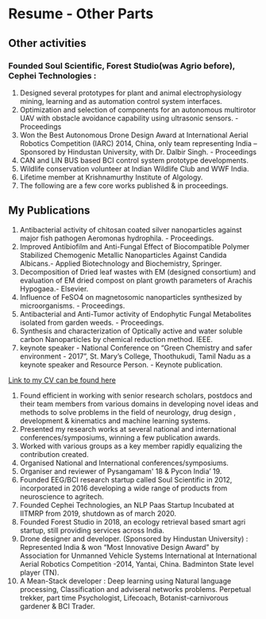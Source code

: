 # Resume - Other Parts
## Other activities

### Founded Soul Scientific, Forest Studio(was Agrio before), Cephei Technologies :

1. Designed several prototypes for plant and animal electrophysiology mining, learning and as automation control system interfaces.
2. Optimization and selection of components for an autonomous multirotor UAV with obstacle avoidance capability using ultrasonic sensors. - Proceedings
3. Won the Best Autonomous Drone Design Award at International Aerial Robotics Competition (IARC) 2014, China, only team representing India – Sponsored by Hindustan University, with Dr. Dalbir Singh. - Proceedings
4. CAN and LIN BUS based BCI control system prototype developments.
5. Wildlife conservation volunteer at Indian Wildlife Club and WWF India.
6. Lifetime member at Krishnamurthy Institute of Algology.
7. The following are a few core works published & in proceedings.

## My Publications 

1. Antibacterial activity of chitosan coated silver nanoparticles against major fish pathogen Aeromonas hydrophila. - Proceedings.
2. Improved Antibiofilm and Anti-Fungal Effect of Biocompatible Polymer Stabilized Chemogenic Metallic Nanoparticles Against Candida Albicans.-  Applied Biotechnology and Biochemistry, Springer.
3. Decomposition of Dried leaf wastes with EM (designed consortium) and evaluation of EM dried compost on plant growth parameters of Arachis Hypogaea.- Elsevier.
4. Influence of FeSO4 on magnetosomic nanoparticles synthesized by microorganisms. - Proceedings.
5. Antibacterial and Anti-Tumor activity of Endophytic Fungal Metabolites isolated from garden weeds. - Proceedings.
6. Synthesis and characterization of Optically active and water soluble carbon Nanoparticles by chemical reduction method. IEEE.
7. keynote speaker - National Conference on “Green Chemistry and safer environment - 2017”, St. Mary’s College, Thoothukudi, Tamil Nadu as a keynote speaker and Resource Person. - Keynote publication.


[Link to my CV can be found here](https://github.com/shiva16/resume_other/blob/main/CV'nov_1.pdf)

1. Found efficient in working with senior research scholars, postdocs and their team members from various domains in developing novel ideas and methods to solve problems in the field of neurology, drug design , development & kinematics and machine learning systems.
2. Presented my research works at several national and international conferences/symposiums, winning a few publication awards.
3. Worked with various groups as a key member rapidly equalizing the contribution created.
4. Organised National and International conferences/symposiums.
5. Organiser and reviewer of Pysangamam' 18 & Pycon India’ 19.
6. Founded EEG/BCI research startup called Soul Scientific in 2012, incorporated in 2016 developing a wide range of products from neuroscience to agritech.
7. Founded Cephei Technologies, an NLP Paas Startup Incubated at IITMRP from 2019, shutdown as of march 2020.
8. Founded Forest Studio in 2018, an ecology retrieval based smart agri startup, still providing services across India.
9. Drone designer and developer. (Sponsored by Hindustan University) : Represented India & won “Most Innovative Design Award” by Association for Unmanned Vehicle Systems International at International Aerial Robotics Competition -2014, Yantai, China.
Badminton State level player (TN).
10. A Mean-Stack developer :  Deep learning using Natural language processing, Classification and adviseral networks problems.
Perpetual trekker, part time Psychologist, Lifecoach, Botanist-carnivorous gardener & BCI Trader.


